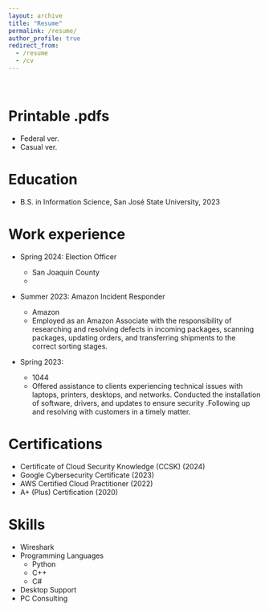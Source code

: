 ```yaml
---
layout: archive
title: "Resume"
permalink: /resume/
author_profile: true
redirect_from:
  - /resume
  - /cv
---
```

<br />

Printable .pdfs
======
* Federal ver.
* Casual ver.

Education
======
* B.S. in Information Science, San José State University, 2023

Work experience
======
* Spring 2024: Election Officer
  * San Joaquin County
  * 

* Summer 2023: Amazon Incident Responder
  * Amazon
  * Employed as an Amazon Associate with the responsibility of researching and resolving defects in incoming packages, scanning packages, updating orders, and transferring shipments to the correct sorting stages.

* Spring 2023: 
  * 1044
  * Offered assistance to clients experiencing technical issues with laptops, printers, desktops, and networks. Conducted the installation of software, drivers, and updates to ensure security .Following up and resolving with customers in a timely matter.

Certifications
======
* Certificate of Cloud Security Knowledge (CCSK) (2024)
* Google Cybersecurity Certificate (2023)
* AWS Certified Cloud Practitioner (2022)
* A+ (Plus) Certification (2020)

Skills
======
* Wireshark
* Programming Languages
  * Python
  * C++
  * C#
* Desktop Support
* PC Consulting
